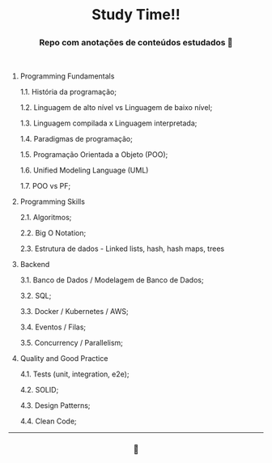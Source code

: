 <h1 align="center">
    <br>
    <p align="center"> Study Time!! <p>
</h1>

<h3 align="center">  Repo com anotações de conteúdos estudados 📖  </h3>
<br>


1. Programming Fundamentals

    1.1. História da programação;

    1.2. Linguagem de alto nível vs Linguagem de baixo nível;

    1.3. Linguagem compilada x Linguagem interpretada;

    1.4. Paradigmas de programação;

    1.5. Programação Orientada a Objeto (POO);

    1.6. Unified Modeling Language (UML)

    1.7. POO vs PF;

2. Programming Skills

    2.1. Algoritmos;

    2.2. Big O Notation;

    2.3. Estrutura de dados - Linked lists, hash, hash maps, trees

3. Backend

    3.1. Banco de Dados / Modelagem de Banco de Dados;

    3.2. SQL;

    3.3. Docker / Kubernetes / AWS;

    3.4. Eventos / Filas;

    3.5. Concurrency / Parallelism;

4. Quality and Good Practice

    4.1. Tests (unit, integration, e2e);

    4.2. SOLID;

    4.3. Design Patterns;

    4.4. Clean Code;

---

<h3 align="center">  💜  </h3>
<br>